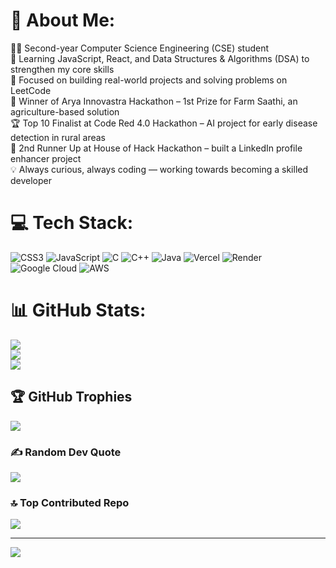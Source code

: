 # 💫 About Me:
👨‍💻 Second-year Computer Science Engineering (CSE) student <br>
🧠 Learning JavaScript, React, and Data Structures & Algorithms (DSA) to strengthen my core skills <br>
🚀 Focused on building real-world projects and solving problems on LeetCode <br>
🥇 Winner of Arya Innovastra Hackathon – 1st Prize for Farm Saathi, an agriculture-based solution <br>
🏆 Top 10 Finalist at Code Red 4.0 Hackathon – AI project for early disease detection in rural areas <br>
🥈 2nd Runner Up at House of Hack Hackathon – built a LinkedIn profile enhancer project <br>
💡 Always curious, always coding — working towards becoming a skilled developer <br>

# 💻 Tech Stack:
![CSS3](https://img.shields.io/badge/css3-%231572B6.svg?style=for-the-badge&logo=css3&logoColor=white) ![JavaScript](https://img.shields.io/badge/javascript-%23323330.svg?style=for-the-badge&logo=javascript&logoColor=%23F7DF1E) ![C](https://img.shields.io/badge/c-%2300599C.svg?style=for-the-badge&logo=c&logoColor=white) ![C++](https://img.shields.io/badge/c++-%2300599C.svg?style=for-the-badge&logo=c%2B%2B&logoColor=white) ![Java](https://img.shields.io/badge/java-%23ED8B00.svg?style=for-the-badge&logo=openjdk&logoColor=white) ![Vercel](https://img.shields.io/badge/vercel-%23000000.svg?style=for-the-badge&logo=vercel&logoColor=white) ![Render](https://img.shields.io/badge/Render-%46E3B7.svg?style=for-the-badge&logo=render&logoColor=white) ![Google Cloud](https://img.shields.io/badge/GoogleCloud-%234285F4.svg?style=for-the-badge&logo=google-cloud&logoColor=white) ![AWS](https://img.shields.io/badge/AWS-%23FF9900.svg?style=for-the-badge&logo=amazon-aws&logoColor=white)
# 📊 GitHub Stats:
![](https://github-readme-stats.vercel.app/api?username=Darkfalcon2804&theme=dark&hide_border=false&include_all_commits=true&count_private=false)<br/>
![](https://github-readme-streak-stats.herokuapp.com/?user=Darkfalcon2804&theme=dark&hide_border=false)<br/>
![](https://github-readme-stats.vercel.app/api/top-langs/?username=Darkfalcon2804&theme=dark&hide_border=false&include_all_commits=true&count_private=false&layout=compact)

## 🏆 GitHub Trophies
![](https://github-profile-trophy.vercel.app/?username=Darkfalcon2804&theme=onedark&no-frame=false&no-bg=true&margin-w=4)

### ✍️ Random Dev Quote
![](https://quotes-github-readme.vercel.app/api?type=horizontal&theme=radical)

### 🔝 Top Contributed Repo
![](https://github-contributor-stats.vercel.app/api?username=Darkfalcon2804&limit=5&theme=dark&combine_all_yearly_contributions=true)

---
[![](https://visitcount.itsvg.in/api?id=Darkfalcon2804&icon=0&color=0)](https://visitcount.itsvg.in)

<!-- Proudly created with GPRM ( https://gprm.itsvg.in ) -->
